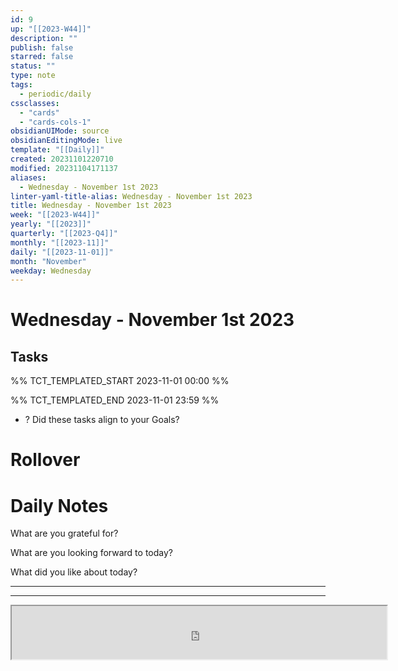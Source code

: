 ```yaml
---
id: 9
up: "[[2023-W44]]"
description: ""
publish: false
starred: false
status: ""
type: note
tags:
  - periodic/daily
cssclasses:
  - "cards"
  - "cards-cols-1"
obsidianUIMode: source
obsidianEditingMode: live
template: "[[Daily]]"
created: 20231101220710
modified: 20231104171137
aliases:
  - Wednesday - November 1st 2023
linter-yaml-title-alias: Wednesday - November 1st 2023
title: Wednesday - November 1st 2023
week: "[[2023-W44]]"
yearly: "[[2023]]"
quarterly: "[[2023-Q4]]"
monthly: "[[2023-11]]"
daily: "[[2023-11-01]]"
month: "November"
weekday: Wednesday
---
```


# Wednesday - November 1st 2023

## Tasks

%% TCT_TEMPLATED_START 2023-11-01 00:00 %%

%% TCT_TEMPLATED_END 2023-11-01 23:59 %%
* ? Did these tasks align to your Goals?

# Rollover

# Daily Notes

What are you grateful for?

What are you looking forward to today?

What did you like about today?

---










---
<center><iframe width="600" height="85" src="https://ashleyhindle.com/focusanchor/api/kaxvYE8hiuKxyHVs/embed"></iframe></center>

